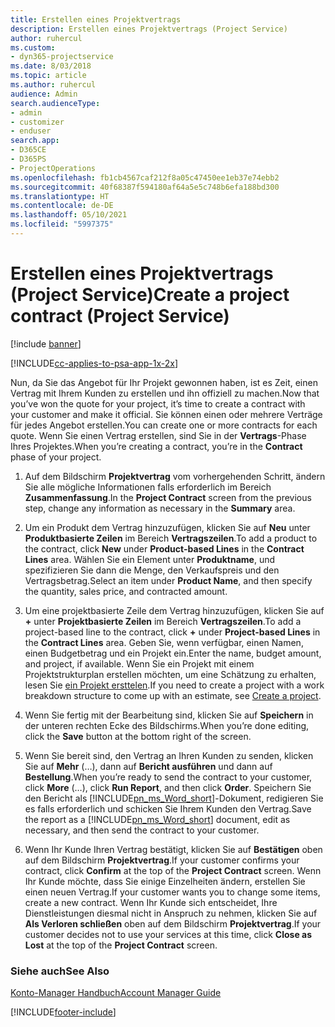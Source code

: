 ```yaml
---
title: Erstellen eines Projektvertrags
description: Erstellen eines Projektvertrags (Project Service)
author: ruhercul
ms.custom:
- dyn365-projectservice
ms.date: 8/03/2018
ms.topic: article
ms.author: ruhercul
audience: Admin
search.audienceType:
- admin
- customizer
- enduser
search.app:
- D365CE
- D365PS
- ProjectOperations
ms.openlocfilehash: fb1cb4567caf212f8a05c47450ee1eb37e74ebb2
ms.sourcegitcommit: 40f68387f594180af64a5e5c748b6efa188bd300
ms.translationtype: HT
ms.contentlocale: de-DE
ms.lasthandoff: 05/10/2021
ms.locfileid: "5997375"
---
```

# <a name="create-a-project-contract-project-service"></a><span data-ttu-id="06be0-103">Erstellen eines Projektvertrags (Project Service)</span><span class="sxs-lookup"><span data-stu-id="06be0-103">Create a project contract (Project Service)</span></span>

[!include [banner](../includes/psa-now-project-operations.md)]

[!INCLUDE[cc-applies-to-psa-app-1x-2x](../includes/cc-applies-to-psa-app-1x-2x.md)]

<span data-ttu-id="06be0-104">Nun, da Sie das Angebot für Ihr Projekt gewonnen haben, ist es Zeit, einen Vertrag mit Ihrem Kunden zu erstellen und ihn offiziell zu machen.</span><span class="sxs-lookup"><span data-stu-id="06be0-104">Now that you’ve won the quote for your project, it’s time to create a contract with your customer and make it official.</span></span> <span data-ttu-id="06be0-105">Sie können einen oder mehrere Verträge für jedes Angebot erstellen.</span><span class="sxs-lookup"><span data-stu-id="06be0-105">You can create one or more contracts for each quote.</span></span> <span data-ttu-id="06be0-106">Wenn Sie einen Vertrag erstellen, sind Sie in der **Vertrags**-Phase Ihres Projektes.</span><span class="sxs-lookup"><span data-stu-id="06be0-106">When you’re creating a contract, you’re in the **Contract** phase of your project.</span></span>  
  
1. <span data-ttu-id="06be0-107">Auf dem Bildschirm **Projektvertrag** vom vorhergehenden Schritt, ändern Sie alle mögliche Informationen falls erforderlich im Bereich **Zusammenfassung**.</span><span class="sxs-lookup"><span data-stu-id="06be0-107">In the **Project Contract** screen from the previous step, change any information as necessary in the **Summary** area.</span></span>  
  
2. <span data-ttu-id="06be0-108">Um ein Produkt dem Vertrag hinzuzufügen, klicken Sie auf **Neu** unter **Produktbasierte Zeilen** im Bereich **Vertragszeilen**.</span><span class="sxs-lookup"><span data-stu-id="06be0-108">To add a product to the contract, click **New** under **Product-based Lines** in the **Contract Lines** area.</span></span> <span data-ttu-id="06be0-109">Wählen Sie ein Element unter **Produktname**, und spezifizieren Sie dann die Menge, den Verkaufspreis und den Vertragsbetrag.</span><span class="sxs-lookup"><span data-stu-id="06be0-109">Select an item under **Product Name**, and then specify the quantity, sales price, and contracted amount.</span></span>  
  
3. <span data-ttu-id="06be0-110">Um eine projektbasierte Zeile dem Vertrag hinzuzufügen, klicken Sie auf **+** unter **Projektbasierte Zeilen** im Bereich **Vertragszeilen**.</span><span class="sxs-lookup"><span data-stu-id="06be0-110">To add a project-based line to the contract, click **+** under **Project-based Lines** in the **Contract Lines** area.</span></span> <span data-ttu-id="06be0-111">Geben Sie, wenn verfügbar, einen Namen, einen Budgetbetrag und ein Projekt ein.</span><span class="sxs-lookup"><span data-stu-id="06be0-111">Enter the name, budget amount, and project, if available.</span></span> <span data-ttu-id="06be0-112">Wenn Sie ein Projekt mit einem Projektstrukturplan erstellen möchten, um eine Schätzung zu erhalten, lesen Sie [ein Projekt ersttelen](../psa/create-project.md).</span><span class="sxs-lookup"><span data-stu-id="06be0-112">If you need to create a project with a work breakdown structure to come up with an estimate, see [Create a project](../psa/create-project.md).</span></span>  
  
4. <span data-ttu-id="06be0-113">Wenn Sie fertig mit der Bearbeitung sind, klicken Sie auf **Speichern** in der unteren rechten Ecke des Bildschirms.</span><span class="sxs-lookup"><span data-stu-id="06be0-113">When you’re done editing, click the **Save** button at the bottom right of the screen.</span></span>  
  
5. <span data-ttu-id="06be0-114">Wenn Sie bereit sind, den Vertrag an Ihren Kunden zu senden, klicken Sie auf **Mehr** (…), dann auf **Bericht ausführen** und dann auf **Bestellung**.</span><span class="sxs-lookup"><span data-stu-id="06be0-114">When you’re ready to send the contract to your customer, click **More** (…), click **Run Report**, and then click **Order**.</span></span> <span data-ttu-id="06be0-115">Speichern Sie den Bericht als [!INCLUDE[pn_ms_Word_short](../includes/pn-ms-word-short.md)]-Dokument, redigieren Sie es falls erforderlich und schicken Sie Ihrem Kunden den Vertrag.</span><span class="sxs-lookup"><span data-stu-id="06be0-115">Save the report as a [!INCLUDE[pn_ms_Word_short](../includes/pn-ms-word-short.md)] document, edit as necessary, and then send the contract to your customer.</span></span>  
  
6. <span data-ttu-id="06be0-116">Wenn Ihr Kunde Ihren Vertrag bestätigt, klicken Sie auf **Bestätigen** oben auf dem Bildschirm **Projektvertrag**.</span><span class="sxs-lookup"><span data-stu-id="06be0-116">If your customer confirms your contract, click **Confirm** at the top of the **Project Contract** screen.</span></span> <span data-ttu-id="06be0-117">Wenn Ihr Kunde möchte, dass Sie einige Einzelheiten ändern, erstellen Sie einen neuen Vertrag.</span><span class="sxs-lookup"><span data-stu-id="06be0-117">If your customer wants you to change some items, create a new contract.</span></span> <span data-ttu-id="06be0-118">Wenn Ihr Kunde sich entscheidet, Ihre Dienstleistungen diesmal nicht in Anspruch zu nehmen, klicken Sie auf **Als Verloren schließen** oben auf dem Bildschirm **Projektvertrag**.</span><span class="sxs-lookup"><span data-stu-id="06be0-118">If your customer decides not to use your services at this time, click **Close as Lost** at the top of the **Project Contract** screen.</span></span>  
  
### <a name="see-also"></a><span data-ttu-id="06be0-119">Siehe auch</span><span class="sxs-lookup"><span data-stu-id="06be0-119">See Also</span></span>  
 [<span data-ttu-id="06be0-120">Konto-Manager Handbuch</span><span class="sxs-lookup"><span data-stu-id="06be0-120">Account Manager Guide</span></span>](../psa/account-manager-guide.md)


[!INCLUDE[footer-include](../includes/footer-banner.md)]